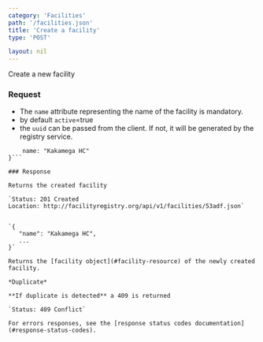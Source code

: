 ```yaml
---
category: 'Facilities'
path: '/facilities.json'
title: 'Create a facility'
type: 'POST'

layout: nil
---
```


Create a new facility 

### Request

* The `name` attribute representing the name of the facility is mandatory.
* by default `active`=true
* the `uuid` can be passed from the client. If not, it will be generated by the registry service.

```{
    name: "Kakamega HC"
}```

### Response

Returns the created facility

`Status: 201 Created
Location: http://facilityregistry.org/api/v1/facilities/53adf.json`
            

`{
   "name": "Kakamega HC",
   ...
}`

Returns the [facility object](#facility-resource) of the newly created facility.

*Duplicate*

**If duplicate is detected** a 409 is returned

`Status: 409 Conflict`

For errors responses, see the [response status codes documentation](#response-status-codes).